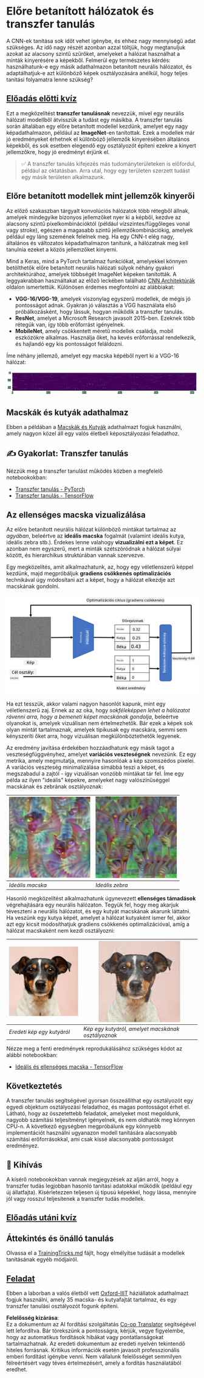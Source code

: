 <!--
CO_OP_TRANSLATOR_METADATA:
{
  "original_hash": "717775c4050ccbffbe0c961ad8bf7bf7",
  "translation_date": "2025-08-25T23:06:25+00:00",
  "source_file": "lessons/4-ComputerVision/08-TransferLearning/README.md",
  "language_code": "hu"
}
-->
# Előre betanított hálózatok és transzfer tanulás

A CNN-ek tanítása sok időt vehet igénybe, és ehhez nagy mennyiségű adat szükséges. Az idő nagy részét azonban azzal töltjük, hogy megtanuljuk azokat az alacsony szintű szűrőket, amelyeket a hálózat használhat a minták kinyerésére a képekből. Felmerül egy természetes kérdés: használhatunk-e egy másik adathalmazon betanított neurális hálózatot, és adaptálhatjuk-e azt különböző képek osztályozására anélkül, hogy teljes tanítási folyamatra lenne szükség?

## [Előadás előtti kvíz](https://ff-quizzes.netlify.app/en/ai/quiz/15)

Ezt a megközelítést **transzfer tanulásnak** nevezzük, mivel egy neurális hálózati modellből átvisszük a tudást egy másikba. A transzfer tanulás során általában egy előre betanított modellel kezdünk, amelyet egy nagy képadathalmazon, például az **ImageNet**-en tanítottak. Ezek a modellek már jó eredményeket érhetnek el különböző jellemzők kinyerésében általános képekből, és sok esetben elegendő egy osztályozót építeni ezekre a kinyert jellemzőkre, hogy jó eredményt érjünk el.

> ✅ A transzfer tanulás kifejezés más tudományterületeken is előfordul, például az oktatásban. Arra utal, hogy egy területen szerzett tudást egy másik területen alkalmazunk.

## Előre betanított modellek mint jellemzők kinyerői

Az előző szakaszban tárgyalt konvolúciós hálózatok több rétegből állnak, amelyek mindegyike bizonyos jellemzőket nyer ki a képből, kezdve az alacsony szintű pixelkombinációktól (például vízszintes/függőleges vonal vagy stroke), egészen a magasabb szintű jellemzőkombinációkig, amelyek például egy láng szemének felelnek meg. Ha egy CNN-t elég nagy, általános és változatos képadathalmazon tanítunk, a hálózatnak meg kell tanulnia ezeket a közös jellemzőket kinyerni.

Mind a Keras, mind a PyTorch tartalmaz funkciókat, amelyekkel könnyen betölthetők előre betanított neurális hálózati súlyok néhány gyakori architektúrához, amelyek többségét ImageNet képeken tanították. A leggyakrabban használtakat az előző leckében található [CNN Architektúrák](../07-ConvNets/CNN_Architectures.md) oldalon ismertettük. Különösen érdemes megfontolni az alábbiakat:

* **VGG-16/VGG-19**, amelyek viszonylag egyszerű modellek, de mégis jó pontosságot adnak. Gyakran jó választás a VGG használata első próbálkozásként, hogy lássuk, hogyan működik a transzfer tanulás.
* **ResNet**, amelyet a Microsoft Research javasolt 2015-ben. Ezeknek több rétegük van, így több erőforrást igényelnek.
* **MobileNet**, amely csökkentett méretű modellek családja, mobil eszközökre alkalmas. Használja őket, ha kevés erőforrással rendelkezik, és hajlandó egy kis pontosságot feláldozni.

Íme néhány jellemző, amelyet egy macska képéből nyert ki a VGG-16 hálózat:

![Jellemzők, amelyeket a VGG-16 nyert ki](../../../../../translated_images/features.6291f9c7ba3a0b951af88fc9864632b9115365410765680680d30c927dd67354.hu.png)

## Macskák és kutyák adathalmaz

Ebben a példában a [Macskák és Kutyák](https://www.microsoft.com/download/details.aspx?id=54765&WT.mc_id=academic-77998-cacaste) adathalmazt fogjuk használni, amely nagyon közel áll egy valós életbeli képosztályozási feladathoz.

## ✍️ Gyakorlat: Transzfer tanulás

Nézzük meg a transzfer tanulást működés közben a megfelelő notebookokban:

* [Transzfer tanulás - PyTorch](../../../../../lessons/4-ComputerVision/08-TransferLearning/TransferLearningPyTorch.ipynb)
* [Transzfer tanulás - TensorFlow](../../../../../lessons/4-ComputerVision/08-TransferLearning/TransferLearningTF.ipynb)

## Az ellenséges macska vizualizálása

Az előre betanított neurális hálózat különböző mintákat tartalmaz az *agyában*, beleértve az **ideális macska** fogalmát (valamint ideális kutya, ideális zebra stb.). Érdekes lenne valahogy **vizualizálni ezt a képet**. Ez azonban nem egyszerű, mert a minták szétszóródnak a hálózat súlyai között, és hierarchikus struktúrában vannak szervezve.

Egy megközelítés, amit alkalmazhatunk, az, hogy egy véletlenszerű képpel kezdünk, majd megpróbáljuk **gradiens csökkenés optimalizációs** technikával úgy módosítani azt a képet, hogy a hálózat elkezdje azt macskának gondolni.

![Kép optimalizációs ciklus](../../../../../translated_images/ideal-cat-loop.999fbb8ff306e044f997032f4eef9152b453e6a990e449bbfb107de2493cc37e.hu.png)

Ha ezt tesszük, akkor valami nagyon hasonlót kapunk, mint egy véletlenszerű zaj. Ennek az az oka, hogy *sokféleképpen lehet a hálózatot rávenni arra, hogy a bemeneti képet macskának gondolja*, beleértve olyanokat is, amelyek vizuálisan nem értelmezhetők. Bár ezek a képek sok olyan mintát tartalmaznak, amelyek tipikusak egy macskára, semmi sem kényszeríti őket arra, hogy vizuálisan megkülönböztethetők legyenek.

Az eredmény javítása érdekében hozzáadhatunk egy másik tagot a veszteségfüggvényhez, amelyet **variációs veszteségnek** nevezünk. Ez egy metrika, amely megmutatja, mennyire hasonlóak a kép szomszédos pixelei. A variációs veszteség minimalizálása simábbá teszi a képet, és megszabadul a zajtól - így vizuálisan vonzóbb mintákat tár fel. Íme egy példa az ilyen "ideális" képekre, amelyeket nagy valószínűséggel macskának és zebrának osztályoznak:

![Ideális macska](../../../../../translated_images/ideal-cat.203dd4597643d6b0bd73038b87f9c0464322725e3a06ab145d25d4a861c70592.hu.png) | ![Ideális zebra](../../../../../translated_images/ideal-zebra.7f70e8b54ee15a7a314000bb5df38a6cfe086ea04d60df4d3ef313d046b98a2b.hu.png)
-----|-----
 *Ideális macska* | *Ideális zebra*

Hasonló megközelítést alkalmazhatunk úgynevezett **ellenséges támadások** végrehajtására egy neurális hálózaton. Tegyük fel, hogy meg akarjuk téveszteni a neurális hálózatot, és egy kutyát macskának akarunk láttatni. Ha veszünk egy kutya képét, amelyet a hálózat kutyaként ismer fel, akkor azt egy kicsit módosíthatjuk gradiens csökkenés optimalizációval, amíg a hálózat macskaként nem kezdi osztályozni:

![Kép egy kutyáról](../../../../../translated_images/original-dog.8f68a67d2fe0911f33041c0f7fce8aa4ea919f9d3917ec4b468298522aeb6356.hu.png) | ![Kép egy kutyáról, amelyet macskának osztályoznak](../../../../../translated_images/adversarial-dog.d9fc7773b0142b89752539bfbf884118de845b3851c5162146ea0b8809fc820f.hu.png)
-----|-----
*Eredeti kép egy kutyáról* | *Kép egy kutyáról, amelyet macskának osztályoznak*

Nézze meg a fenti eredmények reprodukálásához szükséges kódot az alábbi notebookban:

* [Ideális és ellenséges macska - TensorFlow](../../../../../lessons/4-ComputerVision/08-TransferLearning/AdversarialCat_TF.ipynb)

## Következtetés

A transzfer tanulás segítségével gyorsan összeállíthat egy osztályozót egy egyedi objektum osztályozási feladathoz, és magas pontosságot érhet el. Látható, hogy az összetettebb feladatok, amelyeket most megoldunk, nagyobb számítási teljesítményt igényelnek, és nem oldhatók meg könnyen CPU-n. A következő egységben megpróbálunk egy könnyebb implementációt használni ugyanazon modell tanítására alacsonyabb számítási erőforrásokkal, ami csak kissé alacsonyabb pontosságot eredményez.

## 🚀 Kihívás

A kísérő notebookokban vannak megjegyzések az alján arról, hogy a transzfer tudás legjobban hasonló tanítási adatokkal működik (például egy új állatfajta). Kísérletezzen teljesen új típusú képekkel, hogy lássa, mennyire jól vagy rosszul teljesítenek a transzfer tudás modellek.

## [Előadás utáni kvíz](https://ff-quizzes.netlify.app/en/ai/quiz/16)

## Áttekintés és önálló tanulás

Olvassa el a [TrainingTricks.md](TrainingTricks.md) fájlt, hogy elmélyítse tudását a modellek tanításának egyéb módjairól.

## [Feladat](lab/README.md)

Ebben a laborban a valós életből vett [Oxford-IIIT](https://www.robots.ox.ac.uk/~vgg/data/pets/) háziállatok adathalmazt fogjuk használni, amely 35 macska- és kutyafajtát tartalmaz, és egy transzfer tanulási osztályozót fogunk építeni.

**Felelősség kizárása**:  
Ez a dokumentum az AI fordítási szolgáltatás [Co-op Translator](https://github.com/Azure/co-op-translator) segítségével lett lefordítva. Bár törekszünk a pontosságra, kérjük, vegye figyelembe, hogy az automatikus fordítások hibákat vagy pontatlanságokat tartalmazhatnak. Az eredeti dokumentum az eredeti nyelvén tekintendő hiteles forrásnak. Kritikus információk esetén javasolt professzionális emberi fordítást igénybe venni. Nem vállalunk felelősséget semmilyen félreértésért vagy téves értelmezésért, amely a fordítás használatából eredhet.